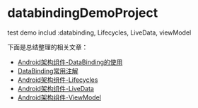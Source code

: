 # databindingDemoProject
test demo includ :databinding, Lifecycles, LiveData, viewModel

下面是总结整理的相关文章：
* [Android架构组件-DataBinding的使用](https://www.jianshu.com/p/44abfbab449b)
* [DataBinding常用注解](https://www.jianshu.com/p/9bd2f3069d2e)
* [Android架构组件-Lifecycles](https://www.jianshu.com/p/b810ad267123)
* [Android架构组件-LiveData](https://www.jianshu.com/p/ec2d146ff231)
* [Android架构组件-ViewModel](https://www.jianshu.com/p/8d8d8ab5bb72)
